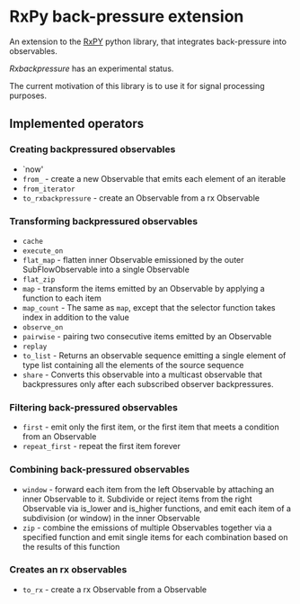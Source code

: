 
RxPy back-pressure extension
============================

An extension to the [RxPY](https://github.com/ReactiveX/RxPY) python 
library, that integrates back-pressure into observables.

*Rxbackpressure* has an experimental status. 

The current motivation of this library is to use it for signal processing purposes.


Implemented operators
---------------------

### Creating backpressured observables

- `now'
- `from_` - create a new Observable that emits each element of an iterable
- `from_iterator`
- `to_rxbackpressure` - create an Observable from a rx Observable


### Transforming backpressured observables

- `cache`
- `execute_on`
- `flat_map` - flatten inner Observable emissioned by the outer SubFlowObservable into a single Observable
- `flat_zip`
- `map` - transform the items emitted by an Observable by applying a function to each item
- `map_count` - The same as `map`, except that the selector function takes index in addition to the value
- `observe_on`
- `pairwise` - pairing two consecutive items emitted by an Observable
- `replay`
- `to_list` - Returns an observable sequence emitting a single element of type list containing all the elements of the source sequence
- `share` - Converts this observable into a multicast observable that backpressures only after each subscribed
observer backpressures.


### Filtering back-pressured observables

- `first` - emit only the first item, or the first item that meets a condition from an Observable
- `repeat_first` - repeat the first item forever


### Combining back-pressured observables

- `window` - forward each item from the left Observable by attaching an inner Observable to it. Subdivide or reject
items from the right Observable via is_lower and is_higher functions, and emit each item of a subdivision (or window)
in the inner Observable
- `zip` - combine the emissions of multiple Observables together via a specified function and emit single items for 
each combination based on the results of this function

### Creates an rx observables

- `to_rx` - create a rx Observable from a Observable